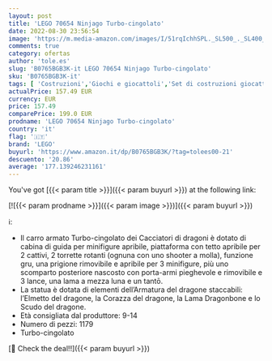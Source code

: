 ```yaml
---
layout: post
title: 'LEGO 70654 Ninjago Turbo-cingolato'
date: 2022-08-30 23:56:54
image: 'https://m.media-amazon.com/images/I/51rqIchhSPL._SL500_._SL400_.jpg'
comments: true
category: ofertas
author: 'tole.es'
slug: 'B0765BGB3K-it LEGO 70654 Ninjago Turbo-cingolato'
sku: 'B0765BGB3K-it'
tags: [ 'Costruzioni','Giochi e giocattoli','Set di costruzioni giocattolo','lego','🇮🇹', ]
actualPrice: 157.49 EUR
currency: EUR
price: 157.49
comparePrice: 199.0 EUR
prodname: 'LEGO 70654 Ninjago Turbo-cingolato'
country: 'it'
flag: '🇮🇹'
brand: 'LEGO'
buyurl: 'https://www.amazon.it/dp/B0765BGB3K/?tag=tolees00-21'
descuento: '20.86'
average: '177.139246231161'
---
```


You've got [{{< param title >}}]({{< param buyurl >}}) at the following link:

[![{{< param prodname >}}]({{< param image >}})]({{< param buyurl >}})

ℹ️:

- Il carro armato Turbo-cingolato dei Cacciatori di dragoni è dotato di cabina di guida per minifigure apribile, piattaforma con tetto apribile per 2 cattivi, 2 torrette rotanti (ognuna con uno shooter a molla), funzione gru, una prigione rimovibile e apribile per 3 minifigure, più uno scomparto posteriore nascosto con porta-armi pieghevole e rimovibile e 3 lance, una lama a mezza luna e un tantō.
- La statua è dotata di elementi dell’Armatura del dragone staccabili: l’Elmetto del dragone, la Corazza del dragone, la Lama Dragonbone e lo Scudo del dragone.
- Età consigliata dal produttore: 9-14
- Numero di pezzi: 1179
- Turbo-cingolato

[🛒 Check the deal!!]({{< param buyurl >}})
